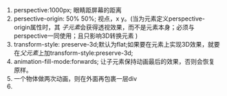 1. perspective:1000px;   眼睛距屏幕的距离
2. persective-origin: 50% 50%; 视点，x y。(当为元素定义perspective-origin属性时，其 *子元素*会获得透视效果，而不是元素本身；必须与perspective一同使用；且只影响3D转换元素 )
3. transform-style: preserve-3d;默认为flat;如果要在元素上实现3D效果，就要在*父元素*上加transform-style:preserve-3d;
4. animation-fill-mode:forwards; 让子元素保持动画最后的效果，否则会恢复原样。
5. 一个物体做两次动画，则在外面再包裹一层div
6.
